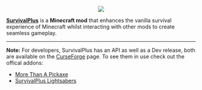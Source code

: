 <p align="center"><img src="https://coolsimulations.net/wp-content/uploads/2019/03/survivalplus_logo_HD.png"></p>

**[SurvivalPlus](https://www.curseforge.com/minecraft/mc-mods/survivalplus)** is a **Minecraft mod** that enhances the vanilla survival experience of Minecraft whilst interacting with other mods to create seamless gameplay.

-----------------

**Note:** For developers, SurvivalPlus has an API as well as a Dev release, both are available on the [CurseForge](https://www.curseforge.com/minecraft/mc-mods/survivalplus) page.
To see them in use check out the offical addons:
 * [More Than A Pickaxe](https://www.curseforge.com/minecraft/mc-mods/more-than-a-pickaxe)
 * [SurvivalPlus Lightsabers](https://www.curseforge.com/minecraft/mc-mods/survivalplus-lightsabers)